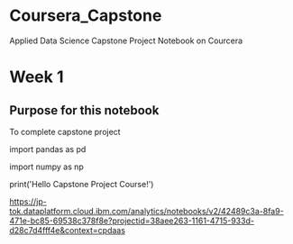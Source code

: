 # Coursera_Capstone
Applied Data Science Capstone Project Notebook on Courcera

# Week 1

## Purpose for this notebook
To complete capstone project

import pandas as pd

import numpy as np

print('Hello Capstone Project Course!')

https://jp-tok.dataplatform.cloud.ibm.com/analytics/notebooks/v2/42489c3a-8fa9-471e-bc85-69538c378f8e?projectid=38aee263-1161-4715-933d-d28c7d4fff4e&context=cpdaas

